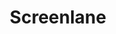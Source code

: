 ---
title: 'Screenlane'
description: 'screenlane'
link: 'https://screenlane.com/'
imageURL: 'https://res.cloudinary.com/dc6mrv5cb/image/upload/v1701193079/personal-resources/ideas/screenlane.com__u6rtpb.png'
---